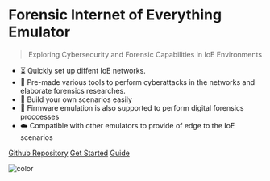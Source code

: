 <h1 id="cover-heading">
  Forensic Internet of Everything Emulator  <!-- TODO: Update title -->
</h1>

>  Exploring Cybersecurity and Forensic Capabilities in IoE Environments <!-- TODO: Replace with your description -->


<!-- TODO: Update to match your project's benefits/features. Git emojis work great here. -->

- :hourglass_flowing_sand: Quickly set up diffent IoE networks.
- :open_file_folder: Pre-made various tools to perform cyberattacks in the networks and elaborate forensics researches.
- :nut_and_bolt: Build your own scenarios easily
- :pushpin: Firmware emulation is also supported to perform digital forensics proccesses
- :cloud: Compatible with other emulators to provide of edge to the IoE scenarios


[Github Repository](https://github.com/C4denaX/IoE_ForensicEmulator)
[Get Started](#forensic-industrial-internet-of-things-emulator) <!-- TODO: Use ID of your homepage heading -->
[Guide](https://github.com/C4denaX/IoE_ForensicEmulator/#/guide)
<!-- TODO: Set your background color or image. -->
![color](#f6deb9)
